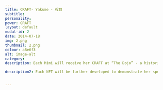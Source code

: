 ```yaml
---
title: CRAFT- Yakume - 役目
subtitle: 
personality: 
power: CRAFT
layout: default
modal-id: 2
date: 2014-07-18
img: 2.png
thumbnail: 2.png
colour: a8e6f3
alt: image-alt
category: 
description: Each Mimi will receive her CRAFT at “The Dojo” - a historic site where the fiercest warriors are forged, the most cunning of diplomats hone their skills, and the most wicked witches and wizards are taught. 

description2: Each NFT will be further developed to demonstrate her specific craft. This will add extra rarity and value to each NFT as every CLAN depends upon their CRAFTs powers for success.


---
```

